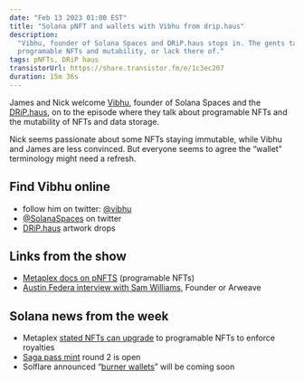```yaml
---
date: "Feb 13 2023 01:00 EST"
title: "Solana pNFT and wallets with Vibhu from drip.haus"
description:
  "Vibhu, founder of Solana Spaces and DRiP.haus stops in. The gents talk
  programable NFTs and mutability, or lack there of."
tags: pNFTs, DRiP haus
transistorUrl: https://share.transistor.fm/e/1c3ec207
duration: 15m 36s
---
```


James and Nick welcome [Vibhu](https://twitter.com/vibhu), founder of Solana
Spaces and the [DRiP.haus](http://drip.haus), on to the episode where they talk
about programable NFTs and the mutability of NFTs and data storage.

Nick seems passionate about some NFTs staying immutable, while Vibhu and James
are less convinced. But everyone seems to agree the “wallet” terminology might
need a refresh.

## Find Vibhu online

- follow him on twitter: [@vibhu](https://twitter.com/vibhu)
- [@SolanaSpaces](https://twitter.com/solanaspaces) on twitter
- [DRiP.haus](https://DRiP.haus) artwork drops

## Links from the show

- [Metaplex docs on pNFTS](https://docs.metaplex.com/programs/token-metadata/overview#programmable-nfts)
  (programable NFTs)
- [Austin Federa interview with Sam Williams](https://www.youtube.com/watch?v=IW7BRsx5Urc),
  Founder or Arweave

## Solana news from the week

- Metaplex
  [stated NFTs can upgrade](https://twitter.com/solflare_wallet/status/1623738705369346052)
  to programable NFTs to enforce royalties
- [Saga pass mint](https://discord.com/channels/988649555283308564/996095629942071436/1073686800045965463)
  round 2 is open
- Solflare announced
  “[burner wallets](https://twitter.com/solflare_wallet/status/1623738705369346052)”
  will be coming soon
